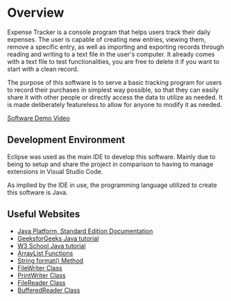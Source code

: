 # Overview

Expense Tracker is a console program that helps users track their daily expenses. The user is capable of creating new entries, viewing them, remove a specific entry, as well as importing and exporting records through reading and writing to a text file in the user's computer. It already comes with a text file to test functionalities, you are free to delete it if you want to start with a clean record.

The purpose of this software is to serve a basic tracking program for users to record their purchases in simplest way possible, so that they can easily share it with other people or directly access the data to utilize as needed. It is made deliberately featureless to allow for anyone to modify it as needed.

[Software Demo Video](#)

## Development Environment

Eclipse was used as the main IDE to develop this software. Mainly due to being to setup and share the project in comparison to having to manage extensions in Visual Studio Code.

As implied by the IDE in use, the programming language utilized to create this software is Java.

## Useful Websites

- [Java Platform, Standard Edition Documentation](https://docs.oracle.com/en/java/javase/index.html)
- [GeeksforGeeks Java tutorial](https://www.geeksforgeeks.org/java/java/)
- [W3 School Java tutorial](https://www.w3schools.com/java/)
- [ArrayList Functions](https://www.w3schools.com/java/java_arraylist.asp)
- [String format() Method](https://www.w3schools.com/java/ref_string_format.asp)
- [FileWriter Class](https://www.geeksforgeeks.org/java/filewriter-class-in-java/)
- [PrintWriter Class](https://www.geeksforgeeks.org/java/java-io-printwriter-class-java-set-1/)
- [FileReader Class](https://www.geeksforgeeks.org/java/java-io-filereader-class/)
- [BufferedReader Class](https://www.geeksforgeeks.org/java/java-io-bufferedreader-class-java/)
